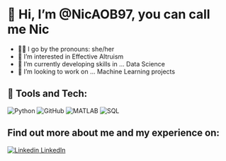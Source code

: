 # 👋 Hi, I’m @NicAOB97, you can call me Nic
- 👩🏽 I go by the pronouns: she/her
- 👀 I’m interested in Effective Altruism
- 🌱 I’m currently developing skills in ... Data Science
- 💞️ I’m looking to work on ... Machine Learning projects

## :wrench: Tools and Tech:
![Python](https://img.shields.io/badge/Python-%20%20%20-blue)
![GitHub](https://img.shields.io/badge/Github-%20%20%20-lightgrey)
![MATLAB](https://img.shields.io/badge/MATLAB-%20%20%20-red)
![SQL](https://img.shields.io/badge/SQL-%20%20%20-yellow)

## Find out more about me and my experience on:
[![Linkedin](https://i.stack.imgur.com/gVE0j.png) LinkedIn](https://www.linkedin.com/in/nic-orchard/)

